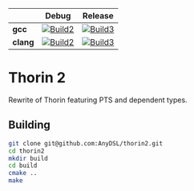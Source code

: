 |                   | Debug             | Release           |
|-------------------|-------------------|-------------------|
| **gcc**           | [![Build2][1]][5] | [![Build3][2]][5] |
| **clang**         | [![Build2][3]][5] | [![Build3][4]][5] |

[1]: https://travis-matrix-badges.herokuapp.com/repos/AnyDSL/thorin2/branches/master/1
[2]: https://travis-matrix-badges.herokuapp.com/repos/AnyDSL/thorin2/branches/master/2
[3]: https://travis-matrix-badges.herokuapp.com/repos/AnyDSL/thorin2/branches/master/3
[4]: https://travis-matrix-badges.herokuapp.com/repos/AnyDSL/thorin2/branches/master/4
[5]: https://travis-ci.org/AnyDSL/thorin2/

# Thorin 2

Rewrite of Thorin featuring PTS and dependent types.

## Building

```bash
git clone git@github.com:AnyDSL/thorin2.git
cd thorin2
mkdir build
cd build
cmake ..
make
```
